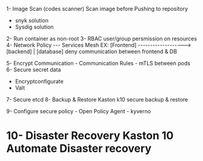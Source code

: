 1- Image Scan (codes scanner)
   Scan image before Pushing to repository
   - snyk solution
   - Sysdig solution

2- Run container as non-root
3- RBAC user/group persmission on resources
4- Network Policy  --- Services Mesh
 EX:
    [Frontend] ------------------->[backend]
                                       |
                                    [database]
 deny communication between frontend & DB
 
 5- Encrypt Communication
     - Communication Rules
     - mTLS between pods
6- Secure secret data
   - Encryptconfigurate
   - Valt
 
7- Secure etcd
8- Backup & Restore
  Kaston k10
  secure backup & restore

9- Configure secure policy
    - Open Policy Agent
    - kyverno

10- Disaster Recovery
   Kaston 10
   Automate Disaster recovery
==============================================================

